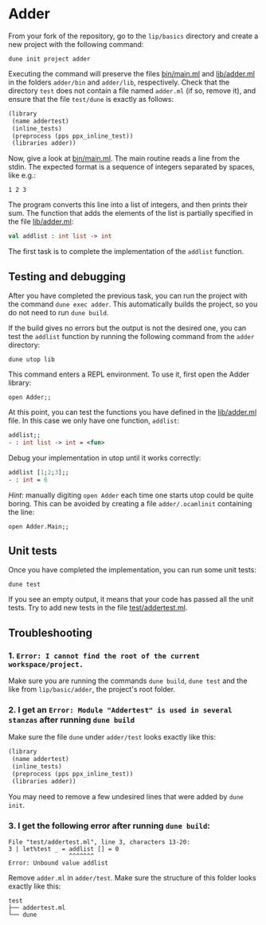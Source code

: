 # Adder

From your fork of the repository, go to the `lip/basics` directory and create a new project with the following command:
```
dune init project adder
```
Executing the command will preserve the files [bin/main.ml](bin/main.ml) and [lib/adder.ml](lib/adder.ml)
in the folders `adder/bin` and `adder/lib`, respectively.
Check that the directory `test` does not contain a file named `adder.ml` (if so, remove it),
and ensure that the file `test/dune` is exactly as follows:
```ocaml
(library
 (name addertest)
 (inline_tests) 
 (preprocess (pps ppx_inline_test))
 (libraries adder))
```

Now, give a look at [bin/main.ml](bin/main.ml). 
The main routine reads a line from the stdin.
The expected format is a sequence of integers separated by spaces, like e.g.:
```
1 2 3
```
The program converts this line into a list of integers, and then prints their sum.
The function that adds the elements of the list is partially specified in the file [lib/adder.ml](lib/adder.ml):
```ocaml
val addlist : int list -> int
```
The first task is to complete the implementation of the `addlist` function.

## Testing and debugging 

After you have completed the previous task, you can run the project with the command `dune exec adder`.
This automatically builds the project, so you do not need to run `dune build`.

If the build gives no errors but the output is not the desired one,
you can test the `addlist` function by running the following command from the `adder` directory:
```
dune utop lib
```
This command enters a REPL environment. To use it, first open the Adder library:
```
open Adder;;
```
At this point, you can test the functions you have defined in the [lib/adder.ml](lib/adder.ml) file.
In this case we only have one function, `addlist`:
```ocaml
addlist;;
- : int list -> int = <fun>
```
Debug your implementation in utop until it works correctly:
```ocaml
addlist [1;2;3];;
- : int = 6
```
*Hint*: manually digiting `open Adder` each time one starts utop could be quite boring.
This can be avoided by creating a file `adder/.ocamlinit` containing the line:
```
open Adder.Main;;
```

## Unit tests

Once you have completed the implementation, you can run some unit tests:
```
dune test
```
If you see an empty output, it means that your code has passed all the unit tests.
Try to add new tests in the file [test/addertest.ml](test/addertest.ml).

## Troubleshooting

### 1. `Error: I cannot find the root of the current workspace/project.`

Make sure you are running the commands `dune build`, `dune test` and the like from `lip/basic/adder`, the project's root folder.

### 2. I get an `Error: Module "Addertest" is used in several stanzas` after running `dune build`

Make sure the file `dune` under `adder/test` looks exactly like this:
```ocaml
(library
 (name addertest)
 (inline_tests) 
 (preprocess (pps ppx_inline_test))
 (libraries adder))
```
You may need to remove a few undesired lines that were added by `dune init`.

### 3. I get the following error after running `dune build`:
```
File "test/addertest.ml", line 3, characters 13-20:
3 | let%test _ = addlist [] = 0
                 ^^^^^^^
Error: Unbound value addlist
```
Remove `adder.ml` in `adder/test`. Make sure the structure of this folder looks exactly like this:
```
test
├── addertest.ml
└── dune
```

